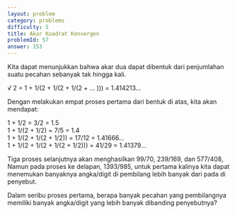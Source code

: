 ```yaml
---
layout: problem
category: problems
difficulty: 5
title: Akar Kuadrat Konvergen
problemId: 57
answer: 153
---
```

Kita dapat menunjukkan bahwa akar dua dapat dibentuk dari penjumlahan suatu pecahan sebanyak tak hingga kali.

√ 2 = 1 + 1/(2 + 1/(2 + 1/(2 + ... ))) = 1.414213...

Dengan melakukan empat proses pertama dari bentuk di atas, kita akan mendapat:

1 + 1/2 = 3/2 = 1.5  
 1 + 1/(2 + 1/2) = 7/5 = 1.4  
 1 + 1/(2 + 1/(2 + 1/2)) = 17/12 = 1.41666...  
 1 + 1/(2 + 1/(2 + 1/(2 + 1/2))) = 41/29 = 1.41379...

Tiga proses selanjutnya akan menghasilkan 99/70, 239/169, dan 577/408, Namun pada proses ke delapan, 1393/985, untuk pertama kalinya kita dapat menemukan banyaknya angka/digit di pembilang lebih banyak dari pada di penyebut.

Dalam seribu proses pertama, berapa banyak pecahan yang pembilangnya memiliki banyak angka/digit yang lebih banyak dibanding penyebutnya?
